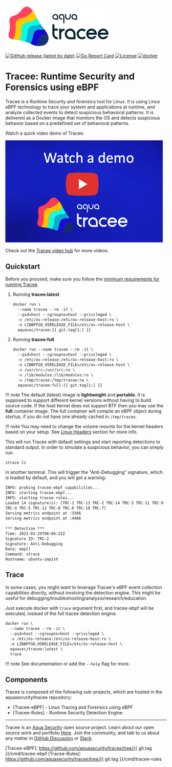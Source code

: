 ![Tracee Logo](images/tracee.png)

[![GitHub release (latest by date)](https://img.shields.io/github/v/release/aquasecurity/tracee)](https://github.com/aquasecurity/tracee/releases)
[![Go Report Card](https://goreportcard.com/badge/github.com/aquasecurity/tracee)](https://goreportcard.com/report/github.com/aquasecurity/tracee)
[![License](https://img.shields.io/github/license/aquasecurity/tracee)](https://github.com/aquasecurity/tracee/blob/main/LICENSE)
[![docker](https://badgen.net/docker/pulls/aquasec/tracee)](https://hub.docker.com/r/aquasec/tracee)

# Tracee: Runtime Security and Forensics using eBPF

Tracee is a Runtime Security and forensics tool for Linux. It is using Linux
eBPF technology to trace your system and applications at runtime, and analyze
collected events to detect suspicious behavioral patterns. It is delivered as a
Docker image that monitors the OS and detects suspicious behavior based on a
predefined set of behavioral patterns.

Watch a quick video demo of Tracee:

[![Tracee Live Demo AND Q&A](./images/tracee_video_thumbnail.png)](https://youtu.be/x2_iF0KjPKs?t=2971)

Check out the [Tracee video hub](https://info.aquasec.com/ebpf-runtime-security) for more videos.

## Quickstart

Before you proceed, make sure you follow the [minimum requirements for running Tracee](install/prerequisites.md).

1. Running **tracee:latest**
   ```shell
   docker run \
     --name tracee --rm -it \
     --pid=host --cgroupns=host --privileged \
     -v /etc/os-release:/etc/os-release-host:ro \
     -e LIBBPFGO_OSRELEASE_FILE=/etc/os-release-host \
     aquasec/tracee:{{ git.tag[1:] }}
   ```
2. Running **tracee:full**
   ```shell
   docker run --name tracee --rm -it \
     --pid=host --cgroupns=host --privileged \
     -v /etc/os-release:/etc/os-release-host:ro \
     -e LIBBPFGO_OSRELEASE_FILE=/etc/os-release-host \
     -v /usr/src:/usr/src:ro \
     -v /lib/modules:/lib/modules:ro \
     -v /tmp/tracee:/tmp/tracee:rw \
     aquasec/tracee:full-{{ git.tag[1:] }}
   ```

!!! note
    The default (latest) image is **lightweight** and **portable**. It is supposed to
    support different kernel versions without having to build source code. If
    the host kernel does not support BTF then you may use the **full** container 
    image. The full container will compile an eBPF object during startup, if you do 
    not have one already cached in `/tmp/tracee`.

!!! note
    You may need to change the volume mounts for the kernel headers based on
    your setup. See [Linux Headers](./install/headers.md) section for more
    info.

This will run Tracee with default settings and start reporting detections to
standard output. In order to simulate a suspicious behavior, you can simply
run:

```
strace ls
```

in another terminal. This will trigger the "Anti-Debugging" signature, which is
loaded by default, and you will get a warning:

```
INFO: probing tracee-ebpf capabilities...
INFO: starting tracee-ebpf...
INFO: starting tracee-rules...
Loaded 14 signature(s): [TRC-1 TRC-13 TRC-2 TRC-14 TRC-3 TRC-11 TRC-9 TRC-4 TRC-5 TRC-12 TRC-8 TRC-6 TRC-10 TRC-7]
Serving metrics endpoint at :3366
Serving metrics endpoint at :4466

*** Detection ***
Time: 2022-03-25T08:04:22Z
Signature ID: TRC-2
Signature: Anti-Debugging
Data: map[]
Command: strace
Hostname: ubuntu-impish
```

## Trace

In some cases, you might want to leverage Tracee's eBPF event collection
capabilities directly, without involving the detection engine. This might be
useful for debugging/troubleshooting/analysis/research/education.

Just execute docker with `trace` argument first, and tracee-ebpf will be
executed, instead of the full tracee detection engine.

```shell
docker run \
  --name tracee --rm -it \
  --pid=host --cgroupns=host --privileged \
  -v /etc/os-release:/etc/os-release-host:ro \
  -e LIBBPFGO_OSRELEASE_FILE=/etc/os-release-host \
  aquasec/tracee:latest \
  trace
```

!!! note
    See documentation or add the `--help` flag for more.

## Components

Tracee is composed of the following sub-projects, which are hosted in the
aquasecurity/tracee repository:

- [Tracee-eBPF] - Linux Tracing and Forensics using eBPF
- [Tracee-Rules] - Runtime Security Detection Engine

---

Tracee is an [Aqua Security] open source project.
Learn about our open source work and portfolio [Here].
Join the community, and talk to us about any matter in [GitHub Discussion] or [Slack].

[Tracee-eBPF]: https://github.com/aquasecurity/tracee/tree/{{ git.tag }}/cmd/tracee-ebpf
[Tracee-Rules]: https://github.com/aquasecurity/tracee/tree/{{ git.tag }}/cmd/tracee-rules

[Aqua Security]: https://aquasec.com
[GitHub Discussion]: https://github.com/aquasecurity/tracee/discussions
[Slack]: https://slack.aquasec.com
[Here]: https://www.aquasec.com/products/open-source-projects/
